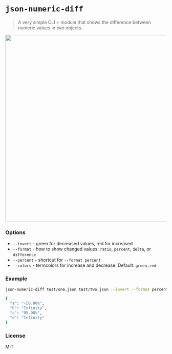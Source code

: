 # `json-numeric-diff`

> A very simple CLI + module that shows the difference between numeric values in two objects.

<img width="583" style="max-width:100%;" src="https://i.imgur.com/OSdx2kn.png">

### Options

* `--invert` - green for decreased values, red for increased
* `--format` - how to show changed values: `ratio`, `percent`, `delta`, or `difference`
* `--percent` - shortcut for `--format percent`
* `--colors` - termcolors for increase and decrease. Default: `green,red`


### Example

```sh
json-numeric-diff test/one.json test/two.json --invert --format percent

{
  "a": "-50.00%",
  "b": "Infinity",
  "c": "99.90%",
  "d": "Infinity"
}
```

### License

MIT
